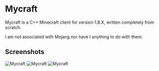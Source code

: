 # Mycraft

Mycraft is a C++ Minecraft client for version 1.8.X, written completely from scratch.

I am not associated with Mojang nor have I anything to do with them.

## Screenshots
![Mycraft](https://i.imgur.com/iFaRS14.png)
![Mycraft](https://i.imgur.com/UAUoKcf.jpg)
![Mycraft](https://i.imgur.com/fIVJokT.jpg)